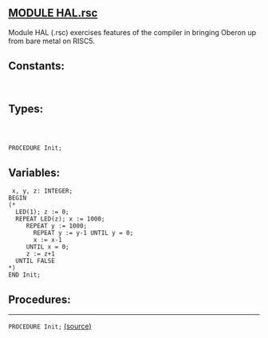 
## [MODULE HAL.rsc](https://github.com/io-core/Bootloaders/blob/main/HAL.rsc.Mod)
Module HAL (.rsc) exercises features of the compiler in bringing Oberon up from bare metal on RISC5.


## Constants:
```


```
## Types:
```



PROCEDURE Init;
```
## Variables:
```
 x, y, z: INTEGER;
BEGIN
(*
  LED(1); z := 0;
  REPEAT LED(z); x := 1000;
     REPEAT y := 1000;
       REPEAT y := y-1 UNTIL y = 0;
       x := x-1
     UNTIL x = 0;
     z := z+1
  UNTIL FALSE
*)
END Init;

```
## Procedures:
---

`PROCEDURE Init;` [(source)](https://github.com/io-core/Bootloaders/blob/main/HAL.rsc.Mod#L16)

